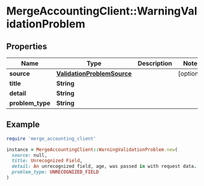 # MergeAccountingClient::WarningValidationProblem

## Properties

| Name | Type | Description | Notes |
| ---- | ---- | ----------- | ----- |
| **source** | [**ValidationProblemSource**](ValidationProblemSource.md) |  | [optional] |
| **title** | **String** |  |  |
| **detail** | **String** |  |  |
| **problem_type** | **String** |  |  |

## Example

```ruby
require 'merge_accounting_client'

instance = MergeAccountingClient::WarningValidationProblem.new(
  source: null,
  title: Unrecognized Field,
  detail: An unrecognized field, age, was passed in with request data.,
  problem_type: UNRECOGNIZED_FIELD
)
```

